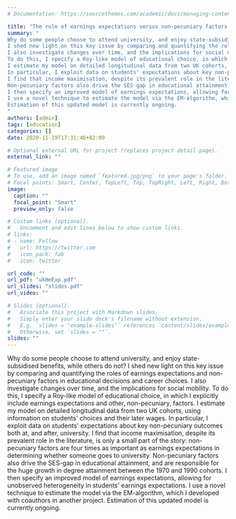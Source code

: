 ```yaml
---
# Documentation: https://sourcethemes.com/academic/docs/managing-content/

title: "The role of earnings expectations versus non-pecuniary factors in university attendance"
summary: "
Why do some people choose to attend university, and enjoy state-subsidised benefits, while others do not?
I shed new light on this key issue by comparing and quantifying the roles of earnings expectations and non-pecuniary factors in educational decisions and career choices.
I also investigate changes over time, and the implications for social mobility.
To do this, I specify a Roy-like model of educational choice, in which I explicitly include earnings expectations and other, non-pecuniary, factors.
I estimate my model on detailed longitudinal data from two UK cohorts, using information on students' choices and their later wages. 
In particular, I exploit data on students' expectations about key non-pecuniary outcomes both at, and after, university.
I find that income maximisation, despite its prevalent role in the literature, is only a small part of the story: non-pecuniary factors are four times as important as earnings expectations in determining whether someone goes to university. 
Non-pecuniary factors also drive the SES-gap in educational attainment, and are responsible for the huge growth in degree attainment between the 1970 and 1990 cohorts.
I then specify an improved model of earnings expectations, allowing for unobserved heterogeneity in students' earnings expectations. 
I use a novel technique to estimate the model via the EM-algorithm, which I developed with coauthors in another project.
Estimation of this updated model is currently ongoing.
"
authors: [admin]
tags: [education]
categories: []
date: 2020-11-19T17:31:46+02:00

# Optional external URL for project (replaces project detail page).
external_link: ""

# Featured image
# To use, add an image named `featured.jpg/png` to your page's folder.
# Focal points: Smart, Center, TopLeft, Top, TopRight, Left, Right, BottomLeft, Bottom, BottomRight.
image:
  caption: ""
  focal_point: "Smart"
  preview_only: false

# Custom links (optional).
#   Uncomment and edit lines below to show custom links.
# links:
# - name: Follow
#   url: https://twitter.com
#   icon_pack: fab
#   icon: twitter

url_code: ""
url_pdf: "ukHeExp.pdf"
url_slides: "slides.pdf"
url_video: ""

# Slides (optional).
#   Associate this project with Markdown slides.
#   Simply enter your slide deck's filename without extension.
#   E.g. `slides = "example-slides"` references `content/slides/example-slides.md`.
#   Otherwise, set `slides = ""`.
slides: ""
---
```


Why do some people choose to attend university, and enjoy state-subsidised benefits, while others do not?
I shed new light on this key issue by comparing and quantifying the roles of earnings expectations and non-pecuniary factors in educational decisions and career choices.
I also investigate changes over time, and the implications for social mobility.
To do this, I specify a Roy-like model of educational choice, in which I explicitly include earnings expectations and other, non-pecuniary, factors.
I estimate my model on detailed longitudinal data from two UK cohorts, using information on students' choices and their later wages. 
In particular, I exploit data on students' expectations about key non-pecuniary outcomes both at, and after, university.
I find that income maximisation, despite its prevalent role in the literature, is only a small part of the story: non-pecuniary factors are four times as important as earnings expectations in determining whether someone goes to university. 
Non-pecuniary factors also drive the SES-gap in educational attainment, and are responsible for the huge growth in degree attainment between the 1970 and 1990 cohorts.
I then specify an improved model of earnings expectations, allowing for unobserved heterogeneity in students' earnings expectations. 
I use a novel technique to estimate the model via the EM-algorithm, which I developed with coauthors in another project.
Estimation of this updated model is currently ongoing.
